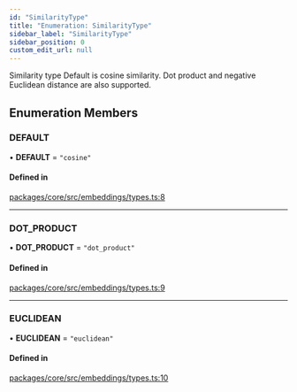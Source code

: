 ```yaml
---
id: "SimilarityType"
title: "Enumeration: SimilarityType"
sidebar_label: "SimilarityType"
sidebar_position: 0
custom_edit_url: null
---
```


Similarity type
Default is cosine similarity. Dot product and negative Euclidean distance are also supported.

## Enumeration Members

### DEFAULT

• **DEFAULT** = `"cosine"`

#### Defined in

[packages/core/src/embeddings/types.ts:8](https://github.com/run-llama/LlamaIndexTS/blob/3552de1/packages/core/src/embeddings/types.ts#L8)

---

### DOT_PRODUCT

• **DOT_PRODUCT** = `"dot_product"`

#### Defined in

[packages/core/src/embeddings/types.ts:9](https://github.com/run-llama/LlamaIndexTS/blob/3552de1/packages/core/src/embeddings/types.ts#L9)

---

### EUCLIDEAN

• **EUCLIDEAN** = `"euclidean"`

#### Defined in

[packages/core/src/embeddings/types.ts:10](https://github.com/run-llama/LlamaIndexTS/blob/3552de1/packages/core/src/embeddings/types.ts#L10)
